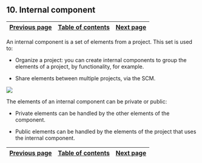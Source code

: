 
## 10. Internal component
			

| [Previous page](../Concepts_WD/1410086988.md) | [Table of contents](../Concepts_WD/1410087098.md) | [Next page](../Concepts_WD/1410086990.md) |
| --- | --- | --- |



<a name="NOTE1"></a>
<a name="NOTE1_1"></a>
An internal component is a set of elements from a project. This set is used to:

- Organize a project: you can create internal components to group the elements of a project, by functionality, for example.

- Share elements between multiple projects, via the SCM.




![](https://doc.pcsoft.fr/en-US/images/image.awp?langid=3&name=P36-Composant%20interne.gif)


The elements of an internal component can be private or public:

- Private elements can be handled by the other elements of the component.

- Public elements can be handled by the elements of the project that uses the internal component.




| [Previous page](../Concepts_WD/1410086988.md) | [Table of contents](../Concepts_WD/1410087098.md) | [Next page](../Concepts_WD/1410086990.md) |
| --- | --- | --- |




